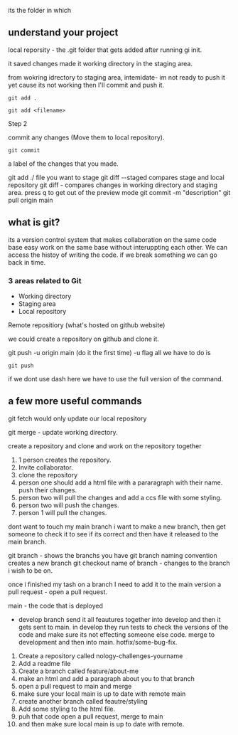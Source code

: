 its the folder in which 


## understand your project 

local reporsity - the .git folder that gets added after running gi init. 

it saved changes made it working directory in the staging area. 

from wokring idrectory to staging area, intemidate- im not ready to push it yet cause its not working
then I'll commit and push it. 
``` 
git add . 

```

``` 
git add <filename>
```

Step 2 

commit any changes (Move them to local repository). 
```
git commit
```

a label of the changes that you made. 

git add ./ file you want to stage
git diff --staged  compares stage and local repository 
git diff - compares changes in working directory and staging area.  press q to get out of the preview mode
git commit -m "description" 
git pull origin main 



## what is git?

its a version control system that makes collaboration on the same code base easy
work on the same base without interuppting each other. 
We can access the histoy of writing the code. if we break something we can go back in time. 

### 3 areas related to Git

- Working directory
- Staging area
- Local repository 

Remote repositiory (what's hosted on github website)

we could create a repository on github and clone it.

git push -u origin main (do it the first time) -u flag all we have to do is 
```
git push
```
if we dont use dash here we have to use the full version of the command. 

## a few more useful commands 

git fetch would only  update our local repository 

git merge - update working directory. 

create a repository and clone and work on the repository together 

1. 1 person creates the repository. 
2. Invite collaborator. 
3. clone the repository 
4. person one should add a html file with a pararagraph with their name. push their changes. 
5. person two will pull the changes and add a ccs file with some styling. 
6. person two will push the changes.  
7. person 1 will pull the changes. 

dont want to touch my main branch i want to make a new branch, then get someone to check it to see if its correct and then have it released to the main branch. 

git branch - shows the branchs you have
git branch naming convention creates a new branch 
git checkout name of branch - changes to the branch i wish to be on. 

once i finished my tash on a branch I need to add it to the main version 
a pull request - open a pull request. 

main - the code that is deployed
- develop branch 
send it all feautures together into develop and then it gets sent to main.
in develop they run tests to check the versions of the code and make sure its not effecting someone else code. 
merge to development and then into main. 
hotfix/some-bug-fix. 



1. Create a repository called nology-challenges-yourname
2. Add a readme file
3. Create a branch called feature/about-me
4. make an html and add a paragraph about you to that branch 
5. open a pull request to main and merge
6. make sure your local main is up to date with remote main 
7. create another branch called feautre/styling
8. Add some styling to the html file. 
9. puh that code open a pull request, merge to main 
10. and then make sure local main is up to date with remote. 